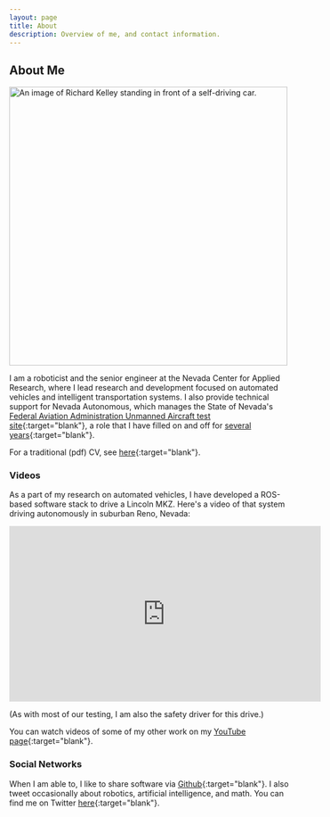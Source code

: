 ```yaml
---
layout: page
title: About
description: Overview of me, and contact information.
---
```


## About Me

<img src="/img/me.jpg" alt="An image of Richard Kelley standing in
front of a self-driving car." width="500" />

I am a roboticist and the senior engineer at the Nevada Center for
Applied Research, where I lead research and development focused on
automated vehicles and intelligent transportation systems. I also
provide technical support for Nevada Autonomous, which manages the
State of Nevada's [Federal Aviation Administration Unmanned Aircraft
test
site](https://www.faa.gov/uas/programs_partnerships/test_sites/locations#nv){:target="blank"},
a role that I have filled on and off for [several
years](https://www.nasa.gov/feature/ames/nasa-marks-success-for-most-complex-drone-traffic-management-test-yet-at-faa-test-sites){:target="blank"}.

For a traditional (pdf) CV, see [here](cv.pdf){:target="blank"}.

### Videos

As a part of my research on automated vehicles, I have developed a
ROS-based software stack to drive a Lincoln MKZ. Here's a video of
that system driving autonomously in suburban Reno, Nevada:

<p style="text-align:center">
<iframe width="560" height="315" src="https://www.youtube.com/embed/UNSX7YNIygc" title="YouTube video player" frameborder="0" allow="autoplay; encrypted-media" allowfullscreen></iframe>
</p>

(As with most of our testing, I am also the safety driver for this
drive.) 

You can watch videos of some of my other work on my [YouTube
page](http://www.youtube.com/user/rkell209){:target="blank"}.

### Social Networks

When I am able to, I like to share software via
[Github](https://github.com/RichardKelley){:target="blank"}. I also
tweet occasionally about robotics, artificial intelligence, and
math. You can find me on Twitter
[here](https://twitter.com/richardkelley){:target="blank"}.
